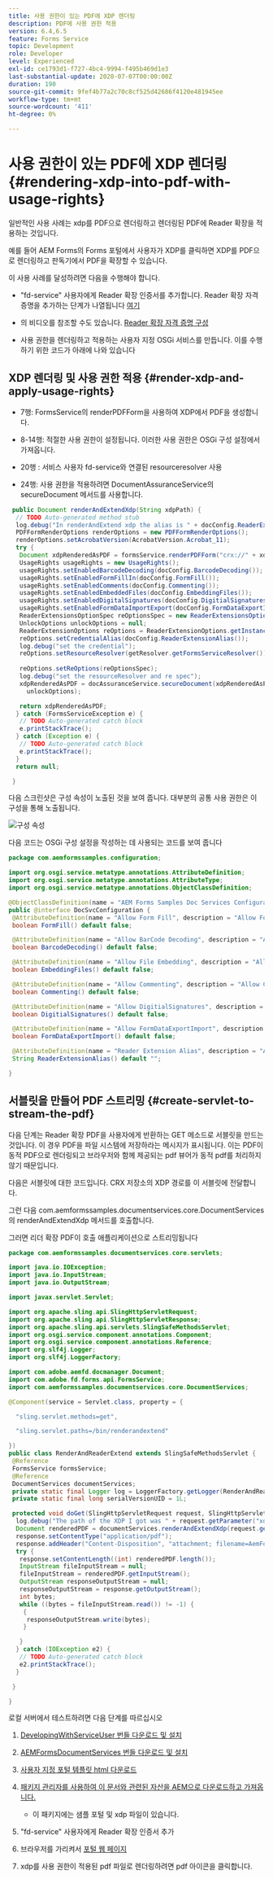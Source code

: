 ```yaml
---
title: 사용 권한이 있는 PDF에 XDP 렌더링
description: PDF에 사용 권한 적용
version: 6.4,6.5
feature: Forms Service
topic: Development
role: Developer
level: Experienced
exl-id: ce1793d1-f727-4bc4-9994-f495b469d1e3
last-substantial-update: 2020-07-07T00:00:00Z
duration: 190
source-git-commit: 9fef4b77a2c70c8cf525d42686f4120e481945ee
workflow-type: tm+mt
source-wordcount: '411'
ht-degree: 0%

---
```


# 사용 권한이 있는 PDF에 XDP 렌더링{#rendering-xdp-into-pdf-with-usage-rights}

일반적인 사용 사례는 xdp를 PDF으로 렌더링하고 렌더링된 PDF에 Reader 확장을 적용하는 것입니다.

예를 들어 AEM Forms의 Forms 포털에서 사용자가 XDP를 클릭하면 XDP를 PDF으로 렌더링하고 판독기에서 PDF을 확장할 수 있습니다.


이 사용 사례를 달성하려면 다음을 수행해야 합니다.

* &quot;fd-service&quot; 사용자에게 Reader 확장 인증서를 추가합니다. Reader 확장 자격 증명을 추가하는 단계가 나열됩니다 [여기](https://experienceleague.adobe.com/docs/experience-manager-65/forms/install-aem-forms/osgi-installation/install-configure-document-services.html?lang=en)


* 의 비디오를 참조할 수도 있습니다. [Reader 확장 자격 증명 구성](https://experienceleague.adobe.com/docs/experience-manager-learn/forms/document-services/configuring-reader-extension-osgi.html)


* 사용 권한을 렌더링하고 적용하는 사용자 지정 OSGi 서비스를 만듭니다. 이를 수행하기 위한 코드가 아래에 나와 있습니다

## XDP 렌더링 및 사용 권한 적용 {#render-xdp-and-apply-usage-rights}

* 7행: FormsService의 renderPDFForm을 사용하여 XDP에서 PDF을 생성합니다.

* 8-14행: 적절한 사용 권한이 설정됩니다. 이러한 사용 권한은 OSGi 구성 설정에서 가져옵니다.

* 20행 : 서비스 사용자 fd-service와 연결된 resourceresolver 사용

* 24행: 사용 권한을 적용하려면 DocumentAssuranceService의 secureDocument 메서드를 사용합니다.

```java
 public Document renderAndExtendXdp(String xdpPath) {
  // TODO Auto-generated method stub
  log.debug("In renderAndExtend xdp the alias is " + docConfig.ReaderExtensionAlias());
  PDFFormRenderOptions renderOptions = new PDFFormRenderOptions();
  renderOptions.setAcrobatVersion(AcrobatVersion.Acrobat_11);
  try {
   Document xdpRenderedAsPDF = formsService.renderPDFForm("crx://" + xdpPath, null, renderOptions);
   UsageRights usageRights = new UsageRights();
   usageRights.setEnabledBarcodeDecoding(docConfig.BarcodeDecoding());
   usageRights.setEnabledFormFillIn(docConfig.FormFill());
   usageRights.setEnabledComments(docConfig.Commenting());
   usageRights.setEnabledEmbeddedFiles(docConfig.EmbeddingFiles());
   usageRights.setEnabledDigitalSignatures(docConfig.DigitialSignatures());
   usageRights.setEnabledFormDataImportExport(docConfig.FormDataExportImport());
   ReaderExtensionsOptionSpec reOptionsSpec = new ReaderExtensionsOptionSpec(usageRights, "Sample ARES");
   UnlockOptions unlockOptions = null;
   ReaderExtensionOptions reOptions = ReaderExtensionOptions.getInstance();
   reOptions.setCredentialAlias(docConfig.ReaderExtensionAlias());
   log.debug("set the credential");
   reOptions.setResourceResolver(getResolver.getFormsServiceResolver());
   
   reOptions.setReOptions(reOptionsSpec);
   log.debug("set the resourceResolver and re spec");
   xdpRenderedAsPDF = docAssuranceService.secureDocument(xdpRenderedAsPDF, null, null, reOptions,
     unlockOptions);

   return xdpRenderedAsPDF;
  } catch (FormsServiceException e) {
   // TODO Auto-generated catch block
   e.printStackTrace();
  } catch (Exception e) {
   // TODO Auto-generated catch block
   e.printStackTrace();
  }
  return null;

 }
```

다음 스크린샷은 구성 속성이 노출된 것을 보여 줍니다. 대부분의 공통 사용 권한은 이 구성을 통해 노출됩니다.

![구성 속성](assets/configurationproperties.gif)

다음 코드는 OSGi 구성 설정을 작성하는 데 사용되는 코드를 보여 줍니다

```java
package com.aemformssamples.configuration;

import org.osgi.service.metatype.annotations.AttributeDefinition;
import org.osgi.service.metatype.annotations.AttributeType;
import org.osgi.service.metatype.annotations.ObjectClassDefinition;

@ObjectClassDefinition(name = "AEM Forms Samples Doc Services Configuration", description = "AEM Forms Samples Doc Services Configuration")
public @interface DocSvcConfiguration {
 @AttributeDefinition(name = "Allow Form Fill", description = "Allow Form Fill", type = AttributeType.BOOLEAN)
 boolean FormFill() default false;

 @AttributeDefinition(name = "Allow BarCode Decoding", description = "Allow BarCode Decoding", type = AttributeType.BOOLEAN)
 boolean BarcodeDecoding() default false;

 @AttributeDefinition(name = "Allow File Embedding", description = "Allow File Embedding", type = AttributeType.BOOLEAN)
 boolean EmbeddingFiles() default false;

 @AttributeDefinition(name = "Allow Commenting", description = "Allow Commenting", type = AttributeType.BOOLEAN)
 boolean Commenting() default false;

 @AttributeDefinition(name = "Allow DigitialSignatures", description = "Allow File DigitialSignatures", type = AttributeType.BOOLEAN)
 boolean DigitialSignatures() default false;

 @AttributeDefinition(name = "Allow FormDataExportImport", description = "Allow FormDataExportImport", type = AttributeType.BOOLEAN)
 boolean FormDataExportImport() default false;

 @AttributeDefinition(name = "Reader Extension Alias", description = "Alias of your Reader Extension")
 String ReaderExtensionAlias() default "";

}
```

## 서블릿을 만들어 PDF 스트리밍 {#create-servlet-to-stream-the-pdf}

다음 단계는 Reader 확장 PDF을 사용자에게 반환하는 GET 메소드로 서블릿을 만드는 것입니다. 이 경우 PDF을 파일 시스템에 저장하라는 메시지가 표시됩니다. 이는 PDF이 동적 PDF으로 렌더링되고 브라우저와 함께 제공되는 pdf 뷰어가 동적 pdf를 처리하지 않기 때문입니다.

다음은 서블릿에 대한 코드입니다. CRX 저장소의 XDP 경로를 이 서블릿에 전달합니다.

그런 다음 com.aemformssamples.documentservices.core.DocumentServices의 renderAndExtendXdp 메서드를 호출합니다.

그러면 리더 확장 PDF이 호출 애플리케이션으로 스트리밍됩니다

```java
package com.aemformssamples.documentservices.core.servlets;

import java.io.IOException;
import java.io.InputStream;
import java.io.OutputStream;

import javax.servlet.Servlet;

import org.apache.sling.api.SlingHttpServletRequest;
import org.apache.sling.api.SlingHttpServletResponse;
import org.apache.sling.api.servlets.SlingSafeMethodsServlet;
import org.osgi.service.component.annotations.Component;
import org.osgi.service.component.annotations.Reference;
import org.slf4j.Logger;
import org.slf4j.LoggerFactory;

import com.adobe.aemfd.docmanager.Document;
import com.adobe.fd.forms.api.FormsService;
import com.aemformssamples.documentservices.core.DocumentServices;

@Component(service = Servlet.class, property = {

  "sling.servlet.methods=get",

  "sling.servlet.paths=/bin/renderandextend"

})
public class RenderAndReaderExtend extends SlingSafeMethodsServlet {
 @Reference
 FormsService formsService;
 @Reference
 DocumentServices documentServices;
 private static final Logger log = LoggerFactory.getLogger(RenderAndReaderExtend.class);
 private static final long serialVersionUID = 1L;

 protected void doGet(SlingHttpServletRequest request, SlingHttpServletResponse response) {
  log.debug("The path of the XDP I got was " + request.getParameter("xdpPath"));
  Document renderedPDF = documentServices.renderAndExtendXdp(request.getParameter("xdpPath"));
  response.setContentType("application/pdf");
  response.addHeader("Content-Disposition", "attachment; filename=AemFormsRocks.pdf");
  try {
   response.setContentLength((int) renderedPDF.length());
   InputStream fileInputStream = null;
   fileInputStream = renderedPDF.getInputStream();
   OutputStream responseOutputStream = null;
   responseOutputStream = response.getOutputStream();
   int bytes;
   while ((bytes = fileInputStream.read()) != -1) {
    {
     responseOutputStream.write(bytes);
    }

   }
  } catch (IOException e2) {
   // TODO Auto-generated catch block
   e2.printStackTrace();
  }

 }

}
```

로컬 서버에서 테스트하려면 다음 단계를 따르십시오
1. [DevelopingWithServiceUser 번들 다운로드 및 설치](/help/forms/assets/common-osgi-bundles/DevelopingWithServiceUser.jar)
1. [AEMFormsDocumentServices 번들 다운로드 및 설치](/help/forms/assets/common-osgi-bundles/AEMFormsDocumentServices.core-1.0-SNAPSHOT.jar)

1. [사용자 지정 포털 템플릿 html 다운로드](assets/render-and-extend-template.zip)
1. [패키지 관리자를 사용하여 이 문서와 관련된 자산을 AEM으로 다운로드하고 가져옵니다.](assets/renderandextendxdp.zip)
   * 이 패키지에는 샘플 포털 및 xdp 파일이 있습니다.
1. &quot;fd-service&quot; 사용자에게 Reader 확장 인증서 추가
1. 브라우저를 가리켜서 [포털 웹 페이지](http://localhost:4502/content/AemForms/ReaderExtensionsXdp.html)
1. xdp를 사용 권한이 적용된 pdf 파일로 렌더링하려면 pdf 아이콘을 클릭합니다.
